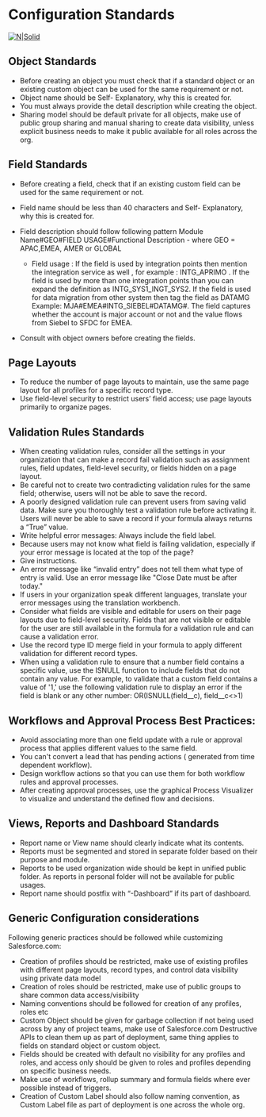 # Configuration Standards
[![N|Solid](https://cldup.com/dTxpPi9lDf.thumb.png)](https://nodesource.com/products/nsolid)
## Object Standards
 -	Before creating an object you must check that if a standard object or an existing custom object can be used for the same                 requirement or not.
-	Object name should be Self- Explanatory, why this is created for.
-	You must always provide the detail description while creating the object.
-  Sharing model should be default private for all objects, make use of public group sharing and manual sharing to create data visibility, unless explicit business needs to make it public available for all roles across the org.

## Field Standards

-	Before creating a field, check that if an existing custom field can be used for the same requirement or not.
-	Field name should be less than 40 characters and Self- Explanatory, why this is created for.
-	Field description should follow following pattern Module Name#GEO#FIELD USAGE#Functional Description
        - where GEO = APAC,EMEA, AMER or GLOBAL
	- Field usage : If the field is used by integration points then mention the integration      service as well , for example :              INTG_APRIMO . If the field is used by more than one integration points than you can expand the definition as            		 INTG_SYS1_INGT_SYS2. If the field is used for data migration from other system then tag the field      as DATAMG
	 Example:   MJA#EMEA#INTG_SIEBEL#DATAMG#. The field captures whether the account is major account or not and the value flows from Siebel to SFDC for EMEA.

- Consult with object owners before creating the fields.

## Page Layouts
-	To reduce the number of page layouts to maintain, use the same page layout for all profiles for a specific record type.
-	Use field-level security to restrict users’ field access; use page layouts primarily to organize pages.



## Validation Rules Standards
-	When creating validation rules, consider all the settings in your organization that can make a record fail validation such as assignment rules, field updates, field-level security, or fields hidden on a page layout.
-	Be careful not to create two contradicting validation rules for the same field; otherwise, users will not be able to save the record.
-	A poorly designed validation rule can prevent users from saving valid data. Make sure you thoroughly test a validation rule before activating it. Users will never be able to save a record if your formula always returns a “True” value.
-	Write helpful error messages: Always include the field label. 
-	Because users may not know what field is failing validation, especially if your error message is located at the top of the page?
-	Give instructions.
-	An error message like “invalid entry” does not tell them what type of entry is valid. Use an error message like "Close Date must be after today."
-	If users in your organization speak different languages, translate your error messages using the translation workbench. 
-	Consider what fields are visible and editable for users on their page layouts due to field-level security. Fields that are not visible or editable for the user are still available in the formula for a validation rule and can cause a validation error.
-	Use the record type ID merge field in your formula to apply different validation for different record types.
-	When using a validation rule to ensure that a number field contains a specific value, use the ISNULL function to include fields that do not contain any value. For example, to validate that a custom field contains a value of '1,' use the following validation rule to display an error if the field is blank or any other number: OR(ISNULL(field__c), field__c<>1)

## Workflows and Approval Process Best Practices:
-	Avoid associating more than one field update with a rule or approval process that applies different values to the same field.
-	You can't convert a lead that has pending actions ( generated from time dependent workflow).
-	Design workflow actions so that you can use them for both workflow rules and approval processes.
-	After creating approval processes, use the graphical Process Visualizer to visualize and understand the defined flow and decisions.
## Views, Reports and Dashboard Standards
-	Report name or View name should clearly indicate what its contents.
-	Reports must be segmented and stored in separate folder based on their purpose and module.
-	Reports to be used organization wide should be kept in unified public folder. As reports in personal folder will not be available for public usages. 
-	Report name should postfix with “-Dashboard” if its part of dashboard.

## Generic Configuration considerations
Following generic practices should be followed while customizing Salesforce.com:
-	Creation of profiles should be restricted, make use of existing profiles with different page layouts, record types, and control data visibility using private data model
-	Creation of roles should be restricted, make use of public groups to share common data access/visibility
-	Naming conventions should be followed for creation of any profiles, roles etc
-	 Custom Object should be given for garbage collection if not being used across by any of project teams, make use of Salesforce.com Destructive APIs to clean them up as part of deployment, same thing applies to fields on standard object or custom object.
-	Fields should be created with default no visibility for any profiles and roles, and access only should be given to roles and profiles depending on specific business needs.
-	Make use of workflows, rollup summary and formula fields where ever possible instead of triggers.
-	Creation of Custom Label should also follow naming convention, as Custom Label file as part of deployment is one across the whole org.

